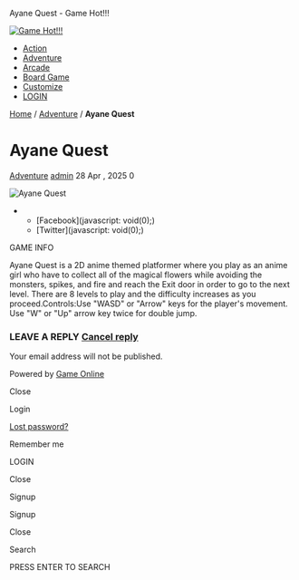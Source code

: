Ayane Quest - Game Hot!!!



[![Game Hot!!!](http://diettv.net/wp-content/uploads/2025/04/5a0356000a9d99a2afe7e144d22a49d2-Photoroom.png "Game Hot!!!")](http://diettv.net "Game Hot!!!")

* [Action](http://diettv.net/category/action/)
* [Adventure](http://diettv.net/category/adventure/)
* [Arcade](http://diettv.net/category/arcade/)
* [Board Game](http://diettv.net/category/board-game/)
* [Customize](http://diettv.net/category/customize/)
* [LOGIN](#)

[Home](http://diettv.net/ "Home")  / [Adventure](http://diettv.net/category/adventure/) / **Ayane Quest** 

Ayane Quest
===========

[Adventure](http://diettv.net/category/adventure/)
[admin](http://diettv.net/author/admin/ "View all posts by admin")
28 Apr , 2025
0

![Ayane Quest](http://diettv.net/wp-content/uploads/thumbs/gamepix/A/ayane-quest.png)

* + [Facebook](javascript: void(0);)
  + [Twitter](javascript: void(0);)

GAME INFO

Ayane Quest is a 2D anime themed platformer where you play as an anime girl who have to collect all of the magical flowers while avoiding the monsters, spikes, and fire and reach the Exit door in order to go to the next level. There are 8 levels to play and the difficulty increases as you proceed.Controls:Use "WASD" or "Arrow" keys for the player's movement. Use "W" or "Up" arrow key twice for double jump.

### LEAVE A REPLY [Cancel reply](/ayane-quest/#respond)

Your email address will not be published.




Powered by [Game Online](https://diettv.net/ "Game Online")



Close

Login

[Lost password?](http://diettv.net/wp-login.php?action=lostpassword)

Remember me

LOGIN

Close

Signup

Signup

Close

Search

PRESS ENTER TO SEARCH